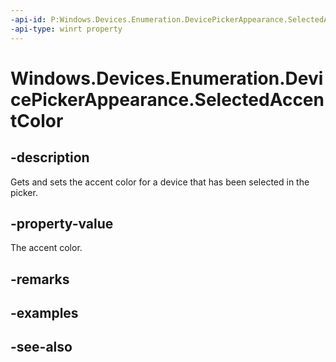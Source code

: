 ----api-id: P:Windows.Devices.Enumeration.DevicePickerAppearance.SelectedAccentColor
-api-type: winrt property
---<!-- Property syntaxpublic Windows.UI.Color SelectedAccentColor { get;  set; }--># Windows.Devices.Enumeration.DevicePickerAppearance.SelectedAccentColor## -descriptionGets and sets the accent color for a device that has been selected in the picker.## -property-valueThe accent color.## -remarks## -examples## -see-also
